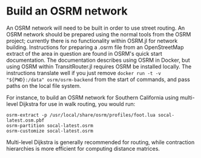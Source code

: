 # Build an OSRM network

An OSRM network will need to be built in order to use street routing. An OSRM network should be prepared using the normal tools from the OSRM project; currently there is no functionality within OSRM.jl for network building. Instructions for preparing a .osrm file from an OpenStreetMap extract of the area in question are found in OSRM's quick start documentation. The documentation describes using OSRM in Docker, but using OSRM within TransitRouter.jl requires OSRM be installed locally. The instructions translate well if you just remove `docker run -t -v "${PWD}:/data" osrm/osrm-backend` from the start of commands, and pass paths on the local file system.

For instance, to build an OSRM network for Southern California using multi-level Dijkstra for use in walk routing, you would run:

    osrm-extract -p /usr/local/share/osrm/profiles/foot.lua socal-latest.osm.pbf
    osrm-partition socal-latest.osrm
    osrm-customize socal-latest.osrm

Multi-level Dijkstra is generally recommended for routing, while contraction hierarchies is more efficient for computing distance matrices.